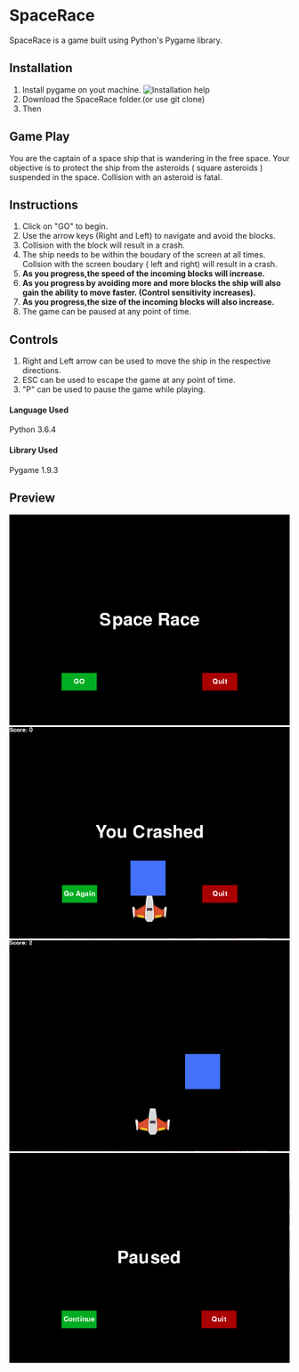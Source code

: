 # SpaceRace

SpaceRace is a game built using Python's Pygame library.

## Installation
1. Install pygame on yout machine.
   ![Installation help](https://www.pygame.org/wiki/GettingStarted#Pygame%20Installation)
2. Download the SpaceRace folder.(or use git clone)
3. Then 

## Game Play

You are the captain of a space ship that is wandering in the free space. Your objective is to protect the ship from the asteroids ( square asteroids )  suspended in the space. Collision with an asteroid is fatal. 

## Instructions

1. Click on "GO" to begin.
2. Use the arrow keys (Right and Left) to navigate and avoid the blocks.
3. Collision with the block will result in a crash.
4. The ship needs to be within the boudary of the screen at all times. Collsion with the screen boudary ( left and right) will    result in a crash.
5. **As you progress,the speed of the incoming blocks will increase.**
6. **As you progress by avoiding more and more blocks the ship will also gain the ability to move faster. (Control sensitivity increases).**
7. **As you progress,the size of the incoming blocks will also increase.**
8. The game can be paused at any point of time.

## Controls

1. Right and Left arrow can be used to move the ship in the respective directions.
2. ESC can be used to escape the game at any point of time.
3. "P" can be used to pause the game while playing.

#### Language Used 
Python 3.6.4
#### Library Used 
Pygame 1.9.3

## Preview

![Screen1](https://github.com/salujarohit/SpaceRace/blob/master/ScreenShots/S2.png)
![Screen2](https://github.com/salujarohit/SpaceRace/blob/master/ScreenShots/S1.png)
![Screen3](https://github.com/salujarohit/SpaceRace/blob/master/ScreenShots/S3.png)
![Screen4](https://github.com/salujarohit/SpaceRace/blob/master/ScreenShots/S4.png)


